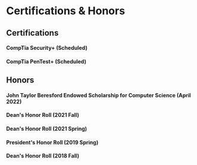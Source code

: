 # Certifications & Honors 

## Certifications 
#### CompTia Security+ (Scheduled)
#### CompTia PenTest+ (Scheduled) 

## Honors 
#### John Taylor Beresford Endowed Scholarship for Computer Science (April 2022)
#### Dean's Honor Roll (2021 Fall)
#### Dean's Honor Roll (2021 Spring)
#### President's Honor Roll (2019 Spring)
#### Dean's Honor Roll (2018 Fall)
